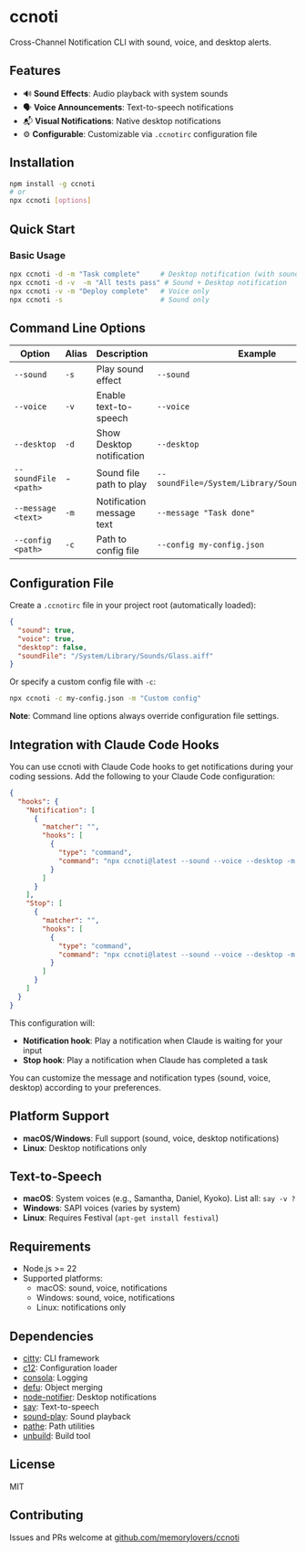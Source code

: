 # ccnoti

Cross-Channel Notification CLI with sound, voice, and desktop alerts.

## Features

- 🔊 **Sound Effects**: Audio playback with system sounds
- 🗣️ **Voice Announcements**: Text-to-speech notifications
- 📬 **Visual Notifications**: Native desktop notifications
- ⚙️ **Configurable**: Customizable via `.ccnotirc` configuration file

## Installation

```bash
npm install -g ccnoti
# or
npx ccnoti [options]
```

## Quick Start

### Basic Usage

```bash
npx ccnoti -d -m "Task complete"     # Desktop notification (with sound)
npx ccnoti -d -v  -m "All tests pass" # Sound + Desktop notification
npx ccnoti -v -m "Deploy complete"   # Voice only
npx ccnoti -s                        # Sound only
```

## Command Line Options

| Option | Alias | Description | Example |
|--------|-------|-------------|---------|
| `--sound` | `-s` | Play sound effect | `--sound` |
| `--voice` | `-v` | Enable text-to-speech | `--voice` |
| `--desktop` | `-d` | Show Desktop notification | `--desktop` |
| `--soundFile <path>` | - | Sound file path to play | `--soundFile=/System/Library/Sounds/Glass.aiff` |
| `--message <text>` | `-m` | Notification message text | `--message "Task done"` |
| `--config <path>` | `-c` | Path to config file | `--config my-config.json` |

## Configuration File

Create a `.ccnotirc` file in your project root (automatically loaded):

```json
{
  "sound": true,
  "voice": true,
  "desktop": false,
  "soundFile": "/System/Library/Sounds/Glass.aiff"
}
```

Or specify a custom config file with `-c`:

```bash
npx ccnoti -c my-config.json -m "Custom config"
```

**Note**: Command line options always override configuration file settings.

## Integration with Claude Code Hooks

You can use ccnoti with Claude Code hooks to get notifications during your coding sessions. Add the following to your Claude Code configuration:

```json
{
  "hooks": {
    "Notification": [
      {
        "matcher": "",
        "hooks": [
          {
            "type": "command",
            "command": "npx ccnoti@latest --sound --voice --desktop -m 'Waiting for input'"
          }
        ]
      }
    ],
    "Stop": [
      {
        "matcher": "",
        "hooks": [
          {
            "type": "command",
            "command": "npx ccnoti@latest --sound --voice --desktop -m 'Task completed'"
          }
        ]
      }
    ]
  }
}
```

This configuration will:

- **Notification hook**: Play a notification when Claude is waiting for your input
- **Stop hook**: Play a notification when Claude has completed a task

You can customize the message and notification types (sound, voice, desktop) according to your preferences.

## Platform Support

- **macOS/Windows**: Full support (sound, voice, desktop notifications)
- **Linux**: Desktop notifications only

## Text-to-Speech

- **macOS**: System voices (e.g., Samantha, Daniel, Kyoko). List all: `say -v ?`
- **Windows**: SAPI voices (varies by system)
- **Linux**: Requires Festival (`apt-get install festival`)

## Requirements

- Node.js >= 22
- Supported platforms:
  - macOS: sound, voice, notifications
  - Windows: sound, voice, notifications
  - Linux: notifications only

## Dependencies

- [citty](https://github.com/unjs/citty): CLI framework
- [c12](https://github.com/unjs/c12): Configuration loader
- [consola](https://github.com/unjs/consola): Logging
- [defu](https://github.com/unjs/defu): Object merging
- [node-notifier](https://github.com/mikaelbr/node-notifier): Desktop notifications
- [say](https://github.com/Marak/say.js): Text-to-speech
- [sound-play](https://github.com/nomadhoc/sound-play): Sound playback
- [pathe](https://github.com/unjs/pathe): Path utilities
- [unbuild](https://github.com/unjs/unbuild): Build tool

## License

MIT

## Contributing

Issues and PRs welcome at [github.com/memorylovers/ccnoti](https://github.com/memorylovers/ccnoti)
